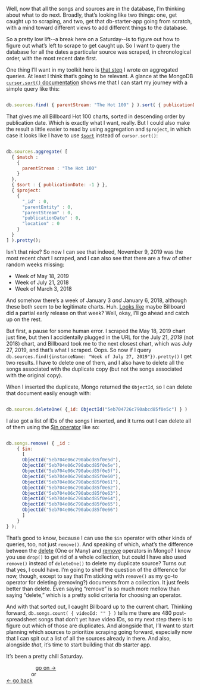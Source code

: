 Well, now that all the songs and sources are in the database, I’m thinking about what to do next. Broadly, that’s looking like two things: one, get caught up to scraping, and two, get that db-starter-app going from scratch, with a mind toward different views to add different things to the database.

So a pretty low lift--a break here on a Saturday--is to figure out how to figure out what’s left to scrape to get caught up. So I want to query the database for all the dates a particular source was scraped, in chronological order, with the most recent date first.

One thing I’ll want in my toolkit here is [that step](https://github.com/davidforrest/Database-references/blob/master/steps/querying-multiple-collections.md) I wrote on aggregated queries. At least I think that’s going to be relevant. A glance at the MongoDB [`cursor.sort()` documentation](https://docs.mongodb.com/manual/reference/method/cursor.sort/#examples) shows me that I can start my journey with a simple query like this:

```Javascript

db.sources.find( { parentStream: "The Hot 100" } ).sort( { publicationDate: -1 } ).pretty()

```

That gives me all Billboard Hot 100 charts, sorted in descending order by publication date. Which is exactly what I want, really. But I could also make the result a little easier to read by using aggregation and `$project`, in which case it looks like I have to use [`$sort`](https://docs.mongodb.com/manual/reference/operator/aggregation/sort/) instead of `cursor.sort()`:

```Javascript

db.sources.aggregate( [
  { $match :
    {
      parentStream : "The Hot 100"
    }
  },
  { $sort : { publicationDate: -1 } },
  { $project:
    {
      "_id" : 0,
      "parentEntity" : 0,
      "parentStream" : 0,
      "publicationDate" : 0,
      "location" : 0
    }
  }
] ).pretty();

```

Isn’t that nice? So now I can see that indeed, November 9, 2019 was the most recent chart I scraped, and I can also see that there are a few of other random weeks missing:

- Week of May 18, 2019
- Week of July 21, 2018
- Week of March 3, 2018

And somehow there’s a week of January 3 *and* January 6, 2018, although these both seem to be legitimate charts. Huh. [Looks like](https://www.billboard.com/video/early-release-billboard-hot-100-top-10-january-3rd-2018-countdown-official-8078711) maybe Billboard did a partial early release on that week? Well, okay, I’ll go ahead and catch up on the rest.

But first, a pause for some human error. I scraped the May 18, 2019 chart just fine, but then I accidentally plugged in the URL for the July 21, *2019* (not 2018) chart, and Billboard took me to the next closest chart, which was July 27, 2019, and that’s what I scraped. Oops. So now if I query `db.sources.find({instanceName: "Week of July 27, 2019"}).pretty()` I get two results. I have to delete one of them, and I also have to delete all the songs associated with the duplicate copy (but not the songs associated with the original copy).

When I inserted the duplicate, Mongo returned the `ObjectId`, so I can delete that document easily enough with:

```Javascript

db.sources.deleteOne( {_id: ObjectId("5eb704726c790abcd85f0e5c") } )

```

I also got a list of IDs of the songs I inserted, and it turns out I can delete all of them using the [$in operator](https://docs.mongodb.com/manual/reference/operator/query/in/index.html) like so:

```Javascript

db.songs.remove( { _id :
    { $in:
      [
      ObjectId("5eb704e06c790abcd85f0e5d"),
      ObjectId("5eb704e06c790abcd85f0e5e"),
      ObjectId("5eb704e06c790abcd85f0e5f"),
      ObjectId("5eb704e06c790abcd85f0e60"),
      ObjectId("5eb704e06c790abcd85f0e61"),
      ObjectId("5eb704e06c790abcd85f0e62"),
      ObjectId("5eb704e06c790abcd85f0e63"),
      ObjectId("5eb704e06c790abcd85f0e64"),
      ObjectId("5eb704e06c790abcd85f0e65"),
      ObjectId("5eb704e06c790abcd85f0e66")
      ]
    }
} );

```

That’s good to know, because I can use the `$in` operator with other kinds of queries, too, not just `remove()`. And speaking of which, what’s the difference between the [delete](https://docs.mongodb.com/manual/reference/method/db.collection.deleteOne/#db.collection.deleteOne) (One or Many) and [remove](https://docs.mongodb.com/manual/reference/method/db.collection.remove/) operators in Mongo? I know you use `drop()` to get rid of a whole collection, but could I have also used `remove()` instead of `deleteOne()` to delete my duplicate source? Turns out that yes, I could have. I’m going to shelf the question of the difference for now, though, except to say that I’m sticking with `remove()` as my go-to operator for deleting (removing?) documents from a collection. It just feels better than delete. Even saying “remove” is so much more mellow than saying “delete,” which is a pretty solid criteria for choosing an operator.

And with that sorted out, I caught Billboard up to the current chart. Thinking forward, `db.songs.count( { videoId: "" } )` tells me there are 480 post-spreadsheet songs that don’t yet have video IDs, so my next step there is to figure out which of those are duplicates. And alongside that, I’ll want to start planning which sources to prioritize scraping going forward, especially now that I can spit out a list of all the sources already in there. And also, alongside *that*, it’s time to start building that db starter app.

It’s been a pretty chill Saturday.


&nbsp;&nbsp;&nbsp;&nbsp;&nbsp;&nbsp;&nbsp;&nbsp;&nbsp;&nbsp;&nbsp;&nbsp;&nbsp;&nbsp;&nbsp;&nbsp;&nbsp;&nbsp;&nbsp; [go on →]()\
&nbsp;&nbsp;&nbsp;&nbsp;&nbsp;&nbsp;&nbsp;&nbsp;&nbsp;&nbsp;&nbsp;&nbsp;&nbsp;&nbsp;&nbsp;&nbsp; or\
[← go back](2020-05-07-more-interim-source-examples.md)
